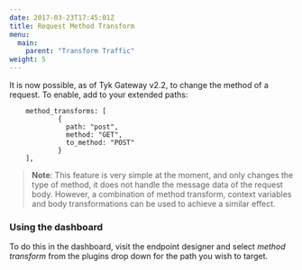 ```yaml
---
date: 2017-03-23T17:45:01Z
title: Request Method Transform
menu:
  main:
    parent: "Transform Traffic"
weight: 5 
---
```


It is now possible, as of Tyk Gateway v2.2, to change the method of a request. To enable, add to your extended paths:

```
    method_transforms: [
            {
              path: "post",
              method: "GET",
              to_method: "POST"
            }
    ],
```

> **Note**: This feature is very simple at the moment, and only changes the type of method, it does not handle the message data of the request body. However, a combination of method transform, context variables and body transformations can be used to achieve a similar effect.

### Using the dashboard

To do this in the dashboard, visit the endpoint designer and select *method transform* from the plugins drop down for the path you wish to target.

